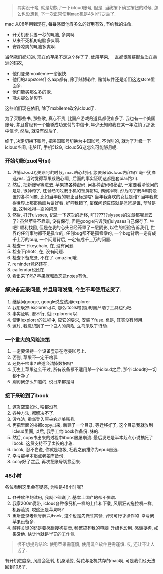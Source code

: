 > 其实没干啥, 就是切换了一下icloud账号, 但是, 当我按下确定按钮的时候, 怎么也没想到, 下一次正常使用mac机是48小时之后了.

mac 从08年用到现在, 每每感慨他有多么的好用有效, 节约我的生命. 

- 开关机都只要一秒的电脑, 多爽啊.
- 从来不死机的电脑多爽啊.
- 安静凉爽的电脑多爽啊.

当然我们都知道, 现在的苹果不是这个样子了. 使用苹果, 一直都很羡慕那些住在美洲的码农, 

- 他们登录mobileme一定很快. 
- 他们的appstore什么app都有, 除了赌博软件, 赌博软件还是咱们这边store里面多.
- 他们能买那么多的歌.
- 能买那么多的书.

这些咱们现在依旧, 除了mobileme改名icloud了.

为了买那些书, 那些歌, 真心不贵, 比国产游戏的道具都便宜多了. 我也有一个美国账号, 并且曾经有一个能够成功支付的中信卡, 年少无知的我在某一年注销了那张中信卡, 然后, 就没有然后了.

终于, 决定切换下账号, 把美国账号切换为中国账号, 不为别的, 就为了升级一下icloud空间, 电脑1T, 手机512G, icloud5G这怎么可能够用呢.

### 开始切账(zuo)号(si)

1. 注销icloud老美账号的时候, mac贴心的问, 您要保留icloud内容吗? 毫不犹豫选yes. 当时觉得苹果很贴心啊, (后面的事实证明这都是套pian路zi).
2. 然后, 把新账号等进去, 苹果搞各种密码, 问各种密码和秘密, 一定要看清他问的是啥, 很神奇了, 还曾经问过我手机的锁屏密码, 偶滴神啊, 然后问了我8年前设置的各种问题, 比如当年我的职业目标是啥? 当年我喜欢的女忧是谁? 当年我觉得世界上那部动画片最好看. 好吧我错了, 密保问题应该就是爸爸是谁, 爷爷是谁, 这种难得一变的问题.
3. 然后, 打开ulysses, 记录一下这次的迁移, 吖??????ulysses的文章都哪里去了? 虽然苹果不靠谱, 没有保存, 但是google告诉我们ulysses自己保存了. 牛吧? 顺利找回, 但是在我的心头已经笼罩了一层阴影, 以往的经验告诉我们, 世界的任何事物都不是孤立的, 任何bug都不是孤零零的, 一个bug背后一定有成千上万的bug, 一个问题背后, 一定有成千上万的问题.
4. 检查一下keychain, 在, 没有问题.
5. 检查下photo, 在, 没有问题. 
6. 检查下备忘录, 不在了. amazing哦.
7. reminder竟然还在.
8. carlendar也还在.
9. 看出来了吗? 苹果就和备忘录notes有仇.

### 解决备忘录问题, 并且暗暗发誓, 今生不再使用这货了.

1. 继续问google, google说应该用iexplorer
2. 我想既然iexplorer可以, 那么itools啥(傻)的国产助手工具也行吧.
3. 事实证明, 都不行, 就iexplorer可以.
4. 使用iexplorer的过程中, 应它的要求, 安装了fuse. 但是, 其实没有卵用.
5. 这时, 我意识到了一个巨大的风险, 立马采取了行动.

### 一个重大的风险决策

1. 一定要保持一个设备登录在老美账号上.
2. 否则, 苹果不一定干啥事.
3. 还能干啥事? 难道会清掉数据吗?
4. 历史上苹果这么干过, 所有设备都不适用某一个icloud之后, 那个icloud的一切都干净了. 
5. 别问我怎么知道的, 说出来都是泪.

### 接下来轮到了ibook

1. 这货空空如也, 啥都没有.
2. 各种方法, 都解决不了.
3. 没办法, 重新登入原来的老美账号.
4. 再把里面的书都copy出来, 新建了一个目录, 等迁移好了, 这个目录我就放到icloud里面, 以后, 我手工给ibook作备份. 妹的.
5. 然后, copy书出来的过程中ibook屡屡崩溃. 最后发现是半本起点小说搞死了ibook. 这货支持不了太长的小说. 
6. ibook, 忍不住说, 你就是垃圾, 枉我之前推你为epub首选.
7. 幸亏那半本起点老娘有备份.
8. copy好了之后, 再次把账号切换回来.

### 48小时

各位看到这里会有疑惑, 为啥是48小时呢? 

1. 各种软件的试用, 我就不细说了. 基本上国产的都不靠谱.
2. 我家200m宽带, icloud各种像死机一样的上传和下载, 风扇狂转拖拉机一样, 机器滚烫, 哎这还是苹果吗?
3. 重新登录老账号解决ibook, 这个也是先做过实验, 发现可行才操作的. 幸亏我苹果设备多.
4. 醉醉关键的还是要感谢搜狗拼音, 频繁搞死我的电脑, 升级也没用. 感谢搜狗, 如果没他, 估计也就是半天的工作量.

> 很不想提的结论: 使用苹果需谨慎, 使用国产软件更需谨慎. 哎, 还让不让人活了.

有开机进度条, 风扇会狂转, 机身滚烫, 菊花与死机共存的mac啊, 可是我们也无法回到10.6了.